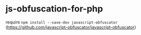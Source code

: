 # js-obfuscation-for-php

require `npm install --save-dev javascript-obfuscator`
(https://github.com/javascript-obfuscator/javascript-obfuscator)

